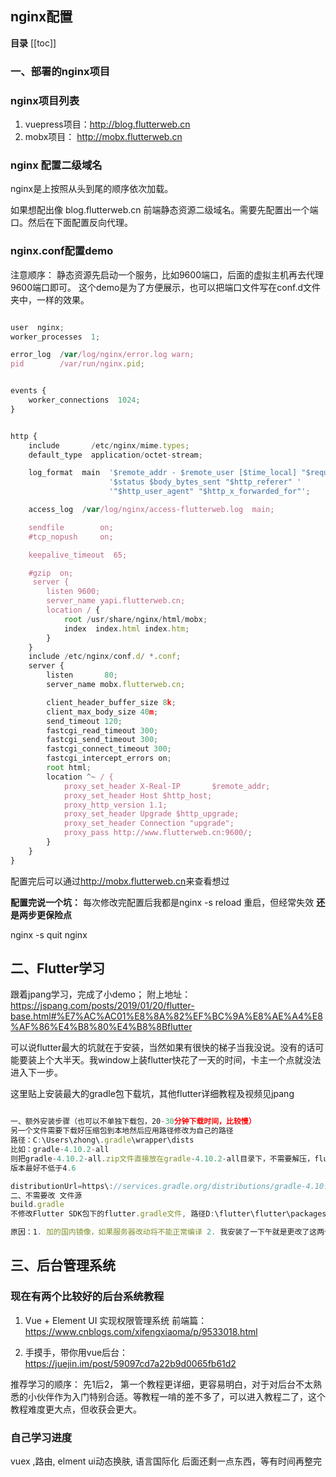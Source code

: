 ## nginx配置

**目录**
[[toc]]

### 一、部署的nginx项目

### nginx项目列表
1. vuepress项目：<http://blog.flutterweb.cn>
2. mobx项目： <http://mobx.flutterweb.cn>

### nginx 配置二级域名

nginx是上按照从头到尾的顺序依次加载。

如果想配出像 blog.flutterweb.cn 前端静态资源二级域名。需要先配置出一个端口。然后在下面配置反向代理。

### nginx.conf配置demo
注意顺序：
静态资源先启动一个服务，比如9600端口，后面的虚拟主机再去代理9600端口即可。
这个demo是为了方便展示，也可以把端口文件写在conf.d文件夹中，一样的效果。


```js {2, 3, 4}

user  nginx;
worker_processes  1;

error_log  /var/log/nginx/error.log warn;
pid        /var/run/nginx.pid;


events {
    worker_connections  1024;
}


http {
    include       /etc/nginx/mime.types;
    default_type  application/octet-stream;

    log_format  main  '$remote_addr - $remote_user [$time_local] "$request" '
                      '$status $body_bytes_sent "$http_referer" '
                      '"$http_user_agent" "$http_x_forwarded_for"';

    access_log  /var/log/nginx/access-flutterweb.log  main;

    sendfile        on;
    #tcp_nopush     on;

    keepalive_timeout  65;

    #gzip  on;
     server {
        listen 9600;
        server_name yapi.flutterweb.cn;
        location / {
            root /usr/share/nginx/html/mobx;
            index  index.html index.htm;
        }
    }
    include /etc/nginx/conf.d/ *.conf;
    server {
        listen       80;
        server_name mobx.flutterweb.cn;

        client_header_buffer_size 8k;
        client_max_body_size 40m;
        send_timeout 120;
        fastcgi_read_timeout 300;
        fastcgi_send_timeout 300;
        fastcgi_connect_timeout 300;
        fastcgi_intercept_errors on;
        root html;
        location ^~ / {
            proxy_set_header X-Real-IP       $remote_addr;
            proxy_set_header Host $http_host;
            proxy_http_version 1.1;
            proxy_set_header Upgrade $http_upgrade;
            proxy_set_header Connection "upgrade";
            proxy_pass http://www.flutterweb.cn:9600/;
        }
    }
}

```

配置完后可以通过<http://mobx.flutterweb.cn>来查看想过

**配置完说一个坑：**
每次修改完配置后我都是nginx -s reload 重启，但经常失效
**还是两步更保险点**

  nginx -s quit
  nginx

## 二、Flutter学习

跟着jpang学习，完成了小demo；
附上地址：<https://jspang.com/posts/2019/01/20/flutter-base.html#%E7%AC%AC01%E8%8A%82%EF%BC%9A%E8%AE%A4%E8%AF%86%E4%B8%80%E4%B8%8Bflutter>

可以说flutter最大的坑就在于安装，当然如果有很快的梯子当我没说。没有的话可能要装上个大半天。我window上装flutter快花了一天的时间，卡主一个点就没法进入下一步。

这里贴上安装最大的gradle包下载坑，其他flutter详细教程及视频见jpang

```js

一、额外安装步骤（也可以不单独下载包，20-30分钟下载时间，比较慢）
另一个文件需要下载好压缩包到本地然后应用路径修改为自己的路径
路径：C:\Users\zhong\.gradle\wrapper\dists
比如：gradle-4.10.2-all
则把gradle-4.10.2-all.zip文件直接放在gradle-4.10.2-all目录下，不需要解压，flutter会自动帮助解压。
版本最好不低于4.6

distributionUrl=https\://services.gradle.org/distributions/gradle-4.10.2-all.zip
二、不需要改 文件源
build.gradle
不修改Flutter SDK包下的flutter.gradle文件, 路径D:\flutter\flutter\packages\flutter_tools\gradle

原因：1. 加的国内镜像，如果服务器改动将不能正常编译 2. 我安装了一下午就是更改了这两个文件，采用默认的反而能编译成功

```


## 三、后台管理系统

### 现在有两个比较好的后台系统教程
1. Vue + Element UI 实现权限管理系统 前端篇：<https://www.cnblogs.com/xifengxiaoma/p/9533018.html>

2. 手摸手，带你用vue后台：
<https://juejin.im/post/59097cd7a22b9d0065fb61d2>

推荐学习的顺序：
先1后2， 第一个教程更详细，更容易明白，对于对后台不太熟悉的小伙伴作为入门特别合适。等教程一啃的差不多了，可以进入教程二了，这个教程难度更大点，但收获会更大。

### 自己学习进度
vuex ,路由, elment ui动态换肤, 语言国际化
后面还剩一点东西，等有时间再整完